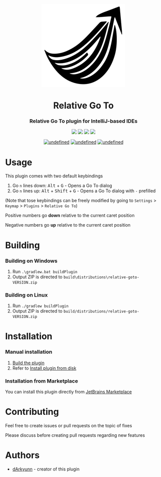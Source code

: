 <p align="center">
    <picture>
        <source media="(prefers-color-scheme: dark)" srcset="./src/main/resources/META-INF/pluginIcon.svg" width="128">
        <source media="(prefers-color-scheme: light)" srcset="./src/main/resources/META-INF/pluginIcon_dark.svg" width="64">
        <img alt="Shows a black logo in light color mode and a white one in dark color mode." src="./src/main/resources/META-INF/pluginIcon.svg">
    </picture>
</p>
<h1 align="center">
    Relative Go To
</h1>
<h3 align="center">
    Relative Go To plugin for IntelliJ-based IDEs
</h3>
<p align="center">
  <img src="https://img.shields.io/github/license/darkyunn/relative-goto?style=for-the-badge">
  <img src="https://img.shields.io/github/stars/darkyunn/relative-goto?style=for-the-badge">
  <img src="https://img.shields.io/github/issues/darkyunn/relative-goto?color=violet&style=for-the-badge">
  <img src="https://img.shields.io/github/forks/darkyunn/relative-goto?color=teal&style=for-the-badge">
</p>

<p align="center">
  <a href="#usage" target="_blank"><img alt="undefined" src="https://img.shields.io/badge/usage-skyblue?style=for-the-badge"></a>
  <a href="#building" target="_blank"><img alt="undefined" src="https://img.shields.io/badge/building-lightgreen?style=for-the-badge"></a>
  <a href="#installation" target="_blank"><img alt="undefined" src="https://img.shields.io/badge/installation-darkviolet?style=for-the-badge"></a>
</p>


# Usage
This plugin comes with two default keybindings

1. Go `n` lines down: <kbd>Alt</kbd> + <kbd>G</kbd> - Opens a Go To dialog
2. Go `n` lines up: <kbd>Alt</kbd> + <kbd>Shift</kbd> + <kbd>G</kbd> - Opens a Go To dialog with `-` prefilled

(Note that tose keybindings can be freely modified by going to `Settings` > `Keymap` > `Plugins` > `Relative Go To`)

Positive numbers go **down** relative to the current caret position

Negative numbers go **up** relative to the current caret position

# Building

### Building on Windows
1. Run `.\gradlew.bat buildPlugin`
2. Output ZIP is directed to `build\distributions\relative-goto-VERSION.zip`

### Building on Linux
1. Run `./gradlew buildPlugin`
2. Output ZIP is directed to `build/distributions/relative-goto-VERSION.zip`

# Installation

### Manual installation
1. [Build the plugin](#building)
2. Refer to [Install plugin from disk](https://www.jetbrains.com/help/idea/managing-plugins.html#install_plugin_from_disk)

### Installation from Marketplace
You can install this plugin directly from [JetBrains Marketplace](#)

# Contributing
Feel free to create issues or pull requests on the topic of fixes

Please discuss before creating pull requests regarding new features

# Authors
- [dArkyunn](https://github.com/darkyunn) - creator of this plugin